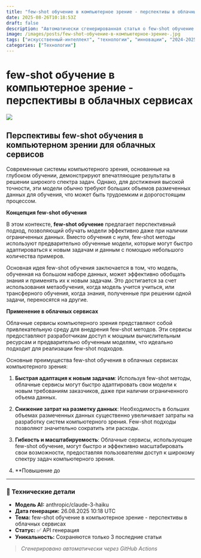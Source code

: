 ```yaml
---
title: "few-shot обучение в компьютерное зрение - перспективы в облачных сервисах"
date: 2025-08-26T10:18:53Z
draft: false
description: "Автоматически сгенерированная статья о few-shot обучение в компьютерное зрение - перспективы в облачных сервисах"
image: /images/posts/few-shot-обучение-в-компьютерное-зрение-.jpg
tags: ["искусственный-интеллект", "технологии", "инновации", "2024-2025"]
categories: ["Технологии"]
---
```


# few-shot обучение в компьютерное зрение - перспективы в облачных сервисах

![](/images/posts/few-shot-обучение-в-компьютерное-зрение-.jpg)

## Перспективы few-shot обучения в компьютерном зрении для облачных сервисов

Современные системы компьютерного зрения, основанные на глубоком обучении, демонстрируют впечатляющие результаты в решении широкого спектра задач. Однако, для достижения высокой точности, эти модели обычно требуют больших объемов размеченных данных для обучения, что может быть трудоемким и дорогостоящим процессом.

**Концепция few-shot обучения**

В этом контексте, **few-shot обучение** предлагает перспективный подход, позволяющий обучать модели эффективно даже при наличии ограниченных данных. Вместо обучения с нуля, few-shot методы используют предварительно обученные модели, которые могут быстро адаптироваться к новым задачам и данным с помощью небольшого количества примеров.

Основная идея few-shot обучения заключается в том, что модель, обученная на большом наборе данных, может эффективно обобщать знания и применять их к новым задачам. Это достигается за счет использования метаобучения, когда модель учится учиться, или трансферного обучения, когда знания, полученные при решении одной задачи, переносятся на другие.

**Применение в облачных сервисах**

Облачные сервисы компьютерного зрения представляют собой привлекательную среду для внедрения few-shot методов. Эти сервисы предоставляют разработчикам доступ к мощным вычислительным ресурсам и предварительно обученным моделям, что идеально подходит для реализации few-shot подходов.

Основные преимущества few-shot обучения в облачных сервисах компьютерного зрения:

1. **Быстрая адаптация к новым задачам**: Используя few-shot методы, облачные сервисы могут быстро адаптировать свои модели к новым требованиям заказчиков, даже при наличии ограниченного объема данных.

2. **Снижение затрат на разметку данных**: Необходимость в больших объемах размеченных данных существенно увеличивает затраты на разработку систем компьютерного зрения. Few-shot подходы позволяют значительно сократить эти расходы.

3. **Гибкость и масштабируемость**: Облачные сервисы, использующие few-shot обучение, могут быстро и эффективно масштабировать свои возможности, предоставляя пользователям доступ к широкому спектру задач компьютерного зрения.

4. **Повышение до

---

### 🔧 Технические детали

- **Модель AI:** anthropic/claude-3-haiku
- **Дата генерации:** 26.08.2025 10:18 UTC
- **Тема:** few-shot обучение в компьютерное зрение - перспективы в облачных сервисах
- **Статус:** ✅ API генерация
- **Уникальность:** Сохраняются только 3 последние статьи

> *Сгенерировано автоматически через GitHub Actions*
